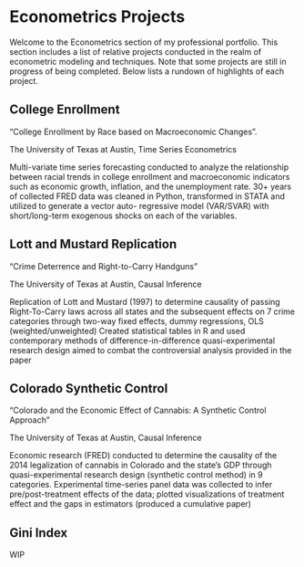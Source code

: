 # Econometrics Projects

Welcome to the Econometrics section of my professional portfolio. This section includes a list of relative projects conducted in the realm of econometric modeling
and techniques. Note that some projects are still in progress of being completed. Below lists a rundown of highlights of each project.

## College Enrollment

“College Enrollment by Race based on Macroeconomic Changes”.

The University of Texas at Austin, Time Series Econometrics

Multi-variate time series forecasting conducted to analyze the relationship between racial trends in college enrollment and macroeconomic indicators such as economic growth, inflation, and the unemployment rate. 30+ years of collected FRED data was cleaned in Python, transformed in STATA and utilized to generate a vector auto- regressive model (VAR/SVAR) with short/long-term exogenous shocks on each of the variables. 

## Lott and Mustard Replication

“Crime Deterrence and Right-to-Carry Handguns”

The University of Texas at Austin, Causal Inference

Replication of Lott and Mustard (1997) to determine causality of passing Right-To-Carry laws across all states and the subsequent effects on 7 crime categories through two-way fixed effects, dummy regressions, OLS (weighted/unweighted) Created statistical tables in R and used contemporary methods of difference-in-difference quasi-experimental research design aimed to combat the controversial analysis provided in the paper

## Colorado Synthetic Control
“Colorado and the Economic Effect of Cannabis: A Synthetic Control Approach”

The University of Texas at Austin, Causal Inference

Economic research (FRED) conducted to determine the causality of the 2014 legalization of cannabis in Colorado and the state’s GDP through quasi-experimental research design (synthetic control method) in 9 categories. Experimental time-series panel data was collected to infer pre/post-treatment effects of the data; plotted visualizations of treatment effect and the gaps in estimators (produced a cumulative paper)

## Gini Index

WIP
